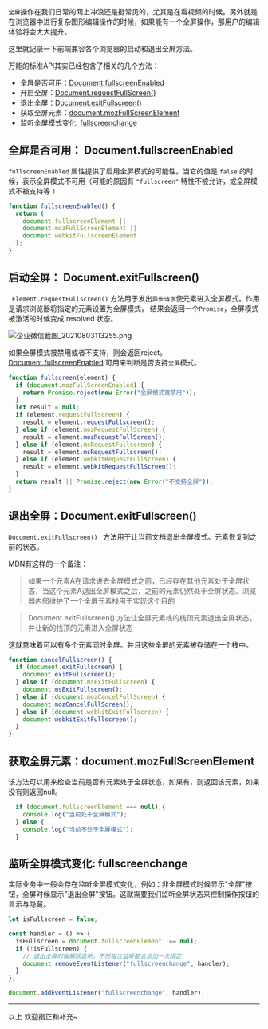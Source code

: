 `全屏`操作在我们日常的网上冲浪还是挺常见的，尤其是在看视频的时候。另外就是在浏览器中进行复杂图形编辑操作的时候，如果能有一个全屏操作，那用户的编辑体验将会大大提升。

这里就记录一下前端兼容各个浏览器的启动和退出全屏方法。

万能的标准API其实已经包含了相关的几个方法：

- 全屏是否可用：[Document.fullscreenEnabled](https://developer.mozilla.org/zh-CN/docs/Web/API/Document/fullscreenEnabled)
- 开启全屏：[Document.requestFullScreen()](https://developer.mozilla.org/en-US/docs/Web/API/Element/requestFullScreen)
- 退出全屏：[Document.exitFullscreen()](https://developer.mozilla.org/en-US/docs/Web/API/Document/exitFullscreen)
- 获取全屏元素：[document.mozFullScreenElement](https://developer.mozilla.org/en-US/docs/Web/API/Document/fullscreenElement)
- 监听全屏模式变化: [fullscreenchange](https://developer.mozilla.org/en-US/docs/Web/API/Document/fullscreenchange_event)

## 全屏是否可用： Document.fullscreenEnabled

`fullscreenEnabled` 属性提供了启用全屏模式的可能性。当它的值是 `false` 的时候，表示全屏模式不可用（可能的原因有 `"fullscreen"` 特性不被允许，或全屏模式不被支持等 ）

```js
function fullscreenEnabled() {
  return (
    document.fullscreenElement ||
    document.mozFullScreenElement ||
    document.webkitFullscreenElement
  );
}
```

## 启动全屏： Document.exitFullscreen()

` Element.requestFullscreen()` 方法用于发出`异步请求`使元素进入全屏模式。作用是请求浏览器将指定的元素设置为全屏模式， 结果会返回一个`Promise`，全屏模式被激活的时候变成 resolved 状态。

![企业微信截图_20210803113255.png](https://p3-juejin.byteimg.com/tos-cn-i-k3u1fbpfcp/9c3a750ef7ea453788fec1c9793fce96~tplv-k3u1fbpfcp-watermark.image)

如果全屏模式被禁用或者不支持，则会返回reject。[Document.fullscreenEnabled](https://developer.mozilla.org/zh-CN/docs/Web/API/Document/fullscreenEnabled) 可用来判断是否支持`全屏`模式。

```javascript
function fullscreen(element) {
  if (document.mozFullScreenEnabled) {
    return Promise.reject(new Error("全屏模式被禁用"));
  }
  let result = null;
  if (element.requestFullscreen) {
    result = element.requestFullscreen();
  } else if (element.mozRequestFullScreen) {
    result = element.mozRequestFullScreen();
  } else if (element.msRequestFullscreen) {
    result = element.msRequestFullscreen();
  } else if (element.webkitRequestFullscreen) {
    result = element.webkitRequestFullScreen();
  }
  return result || Promise.reject(new Error("不支持全屏"));
}
```

## 退出全屏：Document.exitFullscreen()
` Document.exitFullscreen()  ` 方法用于让当前文档退出全屏模式。元素恢复到之前的状态。

MDN有这样的一个备注：
> 如果一个元素A在请求进去全屏模式之前，已经存在其他元素处于全屏状态，当这个元素A退出全屏模式之后，之前的元素仍然处于全屏状态。浏览器内部维护了一个全屏元素栈用于实现这个目的


> Document.exitFullscreen() 方法让全屏元素栈的栈顶元素退出全屏状态，并让新的栈顶的元素进入全屏状态


这就意味着可以有多个元素同时全屏。并且这些全屏的元素被存储在一个栈中。

```js
function cancelFullscreen() {
  if (document.exitFullscreen) {
    document.exitFullscreen();
  } else if (document.msExitFullscreen) {
    document.msExitFullscreen();
  } else if (document.mozCancelFullScreen) {
    document.mozCancelFullScreen();
  } else if (document.webkitExitFullscreen) {
    document.webkitExitFullscreen();
  }
}

```

## 获取全屏元素：document.mozFullScreenElement

该方法可以用来检查当前是否有元素处于全屏状态，如果有，则返回该元素，如果没有则返回null。

```js
  if (document.fullscreenElement === null) {
    console.log("当前处于全屏模式");
  } else {
    console.log("当前不处于全屏模式");
  }
```

## 监听全屏模式变化: fullscreenchange

实际业务中一般会存在监听全屏模式变化，例如：非全屏模式时候显示"全屏"按钮，全屏时候显示"退出全屏"按钮。这就需要我们监听全屏状态来控制操作按钮的显示与隐藏。

```js
let isFullscreen = false;

const handler = () => {
  isFullscreen = document.fullscreenElement !== null;
  if (!isFullscreen) {
    // 退出全屏时候解除监听，不然每次监听都会添加一次绑定 
    document.removeEventListener("fullscreenchange", handler);
  }
};

document.addEventListener("fullscreenchange", handler);
```

<hr />

以上 欢迎指正和补充~
